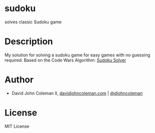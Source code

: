 # sudoku

solves classic Sudoku game

# Description

My solution for solving a sudoku game for easy games with no guessing required.
Based on the Code Wars Algorithm: [Sudoku Solver](https://www.codewars.com/kata/sudoku-solver/)

# Author

* David John Coleman II, [davidjohncoleman.com](http://www.davidjohncoleman.com/) | [@djohncoleman](https://twitter.com/djohncoleman)

# License

MIT License
